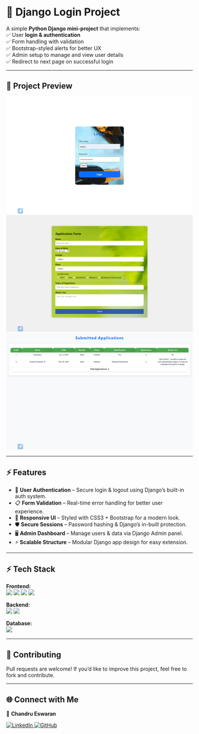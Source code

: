 # 🔐 Django Login Project  

A simple **Python Django mini-project** that implements:  
✅ User **login & authentication**  
✅ Form handling with validation  
✅ Bootstrap-styled alerts for better UX  
✅ Admin setup to manage and view user details  
✅ Redirect to next page on successful login  

---

## 📸 Project Preview

![Login Page](myapp/static/myapp/images/login.png)
![Form Page](myapp/static/myapp/images/form.png)
![Data Page](myapp/static/myapp/images/data.png)

---

## ⚡ Features

- 🔑 **User Authentication** – Secure login & logout using Django’s built-in auth system.  
- 📋 **Form Validation** – Real-time error handling for better user experience.  
- 🎨 **Responsive UI** – Styled with CSS3 + Bootstrap for a modern look.  
- 🛡️ **Secure Sessions** – Password hashing & Django’s in-built protection.  
- 🖥️ **Admin Dashboard** – Manage users & data via Django Admin panel.  
- ⚡ **Scalable Structure** – Modular Django app design for easy extension.  

---

## ⚡ Tech Stack

**Frontend:**  
<img src="https://img.icons8.com/color/48/000000/html-5.png" width="40"/> <img src="https://img.icons8.com/color/48/000000/css3.png" width="40"/> <img src="https://img.icons8.com/color/48/000000/javascript.png" width="40"/> <img src="https://img.icons8.com/color/48/000000/bootstrap.png" width="40"/>

**Backend:**  
<img src="https://img.icons8.com/color/48/000000/python.png" width="40"/> <img src="https://img.icons8.com/color/48/000000/django.png" width="40"/>

**Database:**  
<img src="https://www.vectorlogo.zone/logos/sqlite/sqlite-icon.svg" width="40"/>

---

## 🤝 Contributing

Pull requests are welcome! If you’d like to improve this project, feel free to fork and contribute.

---

## 🌐 Connect with Me

👤 **Chandru Eswaran** 

<p align="left">
  <a href="https://www.linkedin.com/in/chandru-eswaran-d" target="_blank">
    <img src="https://img.shields.io/badge/LinkedIn-0A66C2?style=for-the-badge&logo=linkedin&logoColor=white" alt="LinkedIn"/>
  </a>
 <a href="https://github.com/ChandruEswaran" target="_blank">
    <img src="https://img.shields.io/badge/GitHub-171515?style=for-the-badge&logo=github&logoColor=white" alt="GitHub"/>
  </a>
</p>
